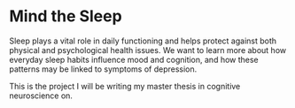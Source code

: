 # Mind the Sleep

Sleep plays a vital role in daily functioning and helps protect against both physical and psychological health issues. We want to learn more about how everyday sleep habits influence mood and cognition, and how these patterns may be linked to symptoms of depression.

This is the project I will be writing my master thesis in cognitive neuroscience on. 
